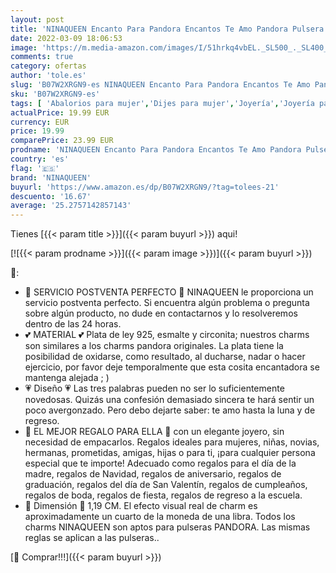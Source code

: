 ```yaml
---
layout: post
title: 'NINAQUEEN Encanto Para Pandora Encantos Te Amo Pandora Pulsera colgante Regalo de San Valentín Regalo de Cumpleaños de la Madre Plata 925 Zirconia Joyería antibacteriana Caja de Joyería Femenina'
date: 2022-03-09 18:06:53
image: 'https://m.media-amazon.com/images/I/51hrkq4vbEL._SL500_._SL400_.jpg'
comments: true
category: ofertas
author: 'tole.es'
slug: 'B07W2XRGN9-es NINAQUEEN Encanto Para Pandora Encantos Te Amo Pandora...'
sku: 'B07W2XRGN9-es'
tags: [ 'Abalorios para mujer','Dijes para mujer','Joyería','Joyería para mujer','ninaqueen','pandora', ]
actualPrice: 19.99 EUR
currency: EUR
price: 19.99
comparePrice: 23.99 EUR
prodname: 'NINAQUEEN Encanto Para Pandora Encantos Te Amo Pandora Pulsera colgante Regalo de San Valentín Regalo de Cumpleaños de la Madre Plata 925 Zirconia Joyería antibacteriana Caja de Joyería Femenina'
country: 'es'
flag: '🇪🇸'
brand: 'NINAQUEEN'
buyurl: 'https://www.amazon.es/dp/B07W2XRGN9/?tag=tolees-21'
descuento: '16.67'
average: '25.2757142857143'
---
```


Tienes [{{< param title >}}]({{< param buyurl >}}) aqui!

[![{{< param prodname >}}]({{< param image >}})]({{< param buyurl >}})

🔎:

- 🎁 SERVICIO POSTVENTA PERFECTO 🎁 NINAQUEEN le proporciona un servicio postventa perfecto. Si encuentra algún problema o pregunta sobre algún producto, no dude en contactarnos y lo resolveremos dentro de las 24 horas.
- 💕 MATERIAL 💕 Plata de ley 925, esmalte y circonita; nuestros charms son similares a los charms pandora originales. La plata tiene la posibilidad de oxidarse, como resultado, al ducharse, nadar o hacer ejercicio, por favor deje temporalmente que esta cosita encantadora se mantenga alejada ; )
- 💗 Diseño 💗 Las tres palabras pueden no ser lo suficientemente novedosas. Quizás una confesión demasiado sincera te hará sentir un poco avergonzado. Pero debo dejarte saber: te amo hasta la luna y de regreso.
- 💝 EL MEJOR REGALO PARA ELLA 💝 con un elegante joyero, sin necesidad de empacarlos. Regalos ideales para mujeres, niñas, novias, hermanas, prometidas, amigas, hijas o para ti, ¡para cualquier persona especial que te importe! Adecuado como regalos para el día de la madre, regalos de Navidad, regalos de aniversario, regalos de graduación, regalos del día de San Valentín, regalos de cumpleaños, regalos de boda, regalos de fiesta, regalos de regreso a la escuela.
- 💞 Dimensión 💞 1,19 CM. El efecto visual real de charm es aproximadamente un cuarto de la moneda de una libra. Todos los charms NINAQUEEN son aptos para pulseras PANDORA. Las mismas reglas se aplican a las pulseras..

[🛒 Comprar!!!]({{< param buyurl >}})
